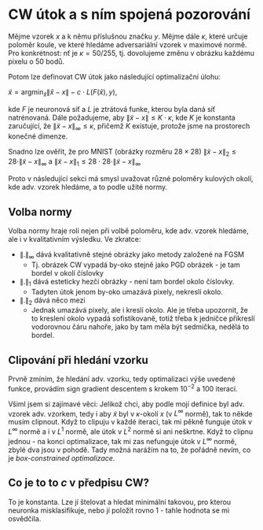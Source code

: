 # CW útok a s ním spojená pozorování

Mějme vzorek $x$ a k němu příslušnou značku $y$.
Mějme dále $\kappa$, které určuje poloměr koule, ve které hledáme adversariální vzorek v maximové normě.
Pro konkrétnost: nť je $\kappa = 50 / 255$,
tj. dovolujeme změnu v obrázku každému pixelu o 50 bodů.

Potom lze definovat CW útok jako následující optimalizační úlohu:

$\tilde{x} = \operatorname{argmin}_{\hat{x}} \|\hat{x} - x\| - c \cdot L(F(\hat{x}), y)$,

kde $F$ je neuronová síť a $L$ je ztrátová funke,
kterou byla daná síť natrénovaná.
Dále požadujeme, aby $\|\tilde{x} - x\| \leq K \cdot \kappa$, kde $K$ je konstanta zaručující, že $\|\tilde{x} - x\|_\infty \leq \kappa$, přičemž $K$ existuje, protože jsme na prostorech konečné dimenze.

Snadno lze ověřit, že pro MNIST (obrázky rozměru $28 \times 28$)
$\|\tilde{x} - x\|_2 \leq 28 \cdot \|\tilde{x} - x\|_\infty$
a
$\|\tilde{x} - x\|_1 \leq 28 \cdot 28 \cdot \|\tilde{x} - x\|_\infty$

Proto v následující sekci má smysl uvažovat různé poloměry kulových okolí, kde adv. vzorek hledáme, a to podle užité normy.

## Volba normy

Volba normy hraje roli nejen při volbě poloměru, kde adv. vzorek hledáme, ale i v kvalitativním výsledku.
Ve zkratce:

- $\|.\|_\infty$ dává kvalitativně stejné obrázky jako metody založené na FGSM
  - Tj. obrázek CW vypadá by-oko stejně jako PGD obrázek - je tam bordel v okolí číslovky
- $\|.\|_1$ dává esteticky hezčí obrázky - není tam bordel okolo číslovky.
  - Tadyten útok jenom by-oko umazává pixely, nekreslí okolo.
- $\|.\|_2$ dává něco mezi
  - Jednak umazává pixely, ale i kreslí okolo. Ale je třeba upozornit, že to kreslení okolo vypadá sofistikovaně, totiž třeba k jedničce přikreslí vodorovnou čáru nahoře, jako by tam měla být sedmička, nedělá to bordel.

## Clipování při hledání vzorku

Prvně zmíním, že hledání adv. vzorku, tedy optimalizaci výše uvedené funkce, provádím sign gradient descentem s krokem $10^{-2}$ a $100$ iterací.

Všiml jsem si zajímavé věci: Jelikož chci, aby podle mojí definice byl adv. vzorek adv. vzorkem, tedy i aby $\tilde{x}$ byl v $\kappa$-okolí $x$ (v $L^\infty$ normě), tak to někde musím clipnout.
Když to clipuju v každé iteraci, tak mi pěkně funguje útok v $L^\infty$ normě a i v $L^1$ normě, ale útok v $L^2$ normě si ani neškrtne.
Když to clipnu jednou - na konci optimalizace, tak mi zas nefunguje útok v $L^\infty$ normě, zbylé dva jsou v pohodě.
Tady možná narážím na to, že pořádně nevím, co je *box-constrained optimalizace*.

## Co je to to *c* v předpisu CW?

To je konstanta.
Lze jí štelovat a hledat minimální takovou, pro kterou neuronka misklasifikuje, nebo jí položit rovno $1$ - tahle hodnota se mi osvědčila.
